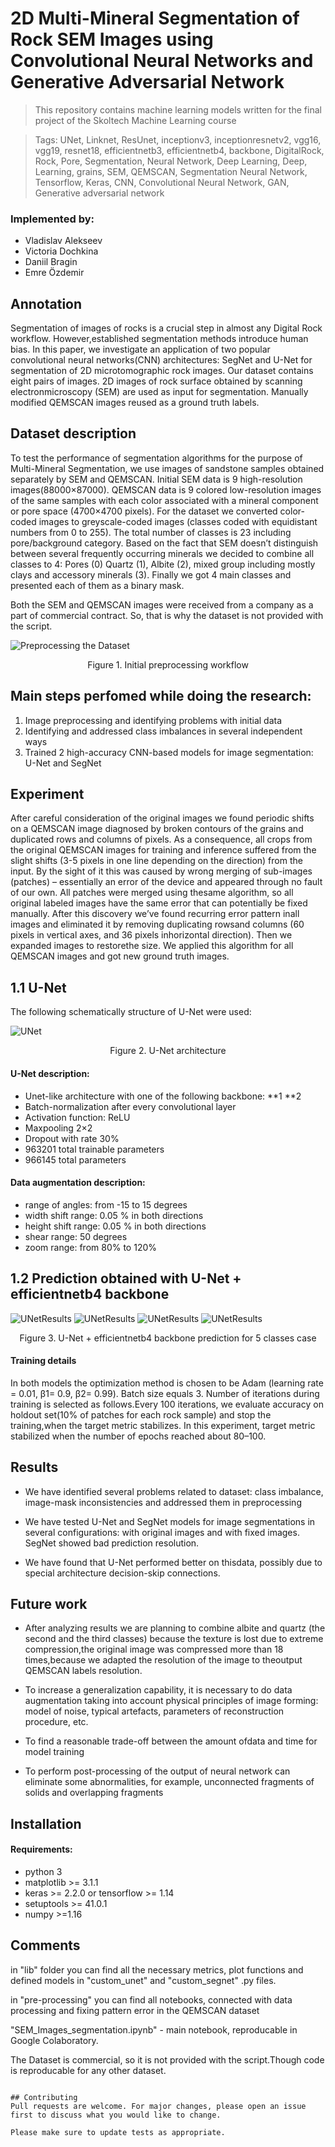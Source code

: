 
# 2D Multi-Mineral Segmentation of Rock SEM Images using Convolutional Neural Networks and Generative Adversarial Network

> This repository contains machine learning models written for the final project of the Skoltech Machine Learning course

>Tags: UNet, Linknet, ResUnet, inceptionv3, inceptionresnetv2, vgg16, vgg19, resnet18, efficientnetb3, efficientnetb4, backbone, DigitalRock, Rock, Pore, Segmentation, Neural Network, Deep Learning, Deep, Learning, grains, SEM, QEMSCAN, Segmentation Neural Network, Tensorflow, Keras, CNN, Convolutional Neural Network, GAN, Generative adversarial network
### Implemented by: 
* Vladislav Alekseev
* Victoria Dochkina
* Daniil Bragin
* Emre Özdemir

## Annotation
Segmentation of images of rocks is a crucial step in almost any Digital Rock workflow. However,established segmentation methods introduce human bias. In this paper, we investigate an application of two popular convolutional neural networks(CNN) architectures: SegNet and U-Net for segmentation of 2D microtomographic rock images. Our dataset contains eight pairs of images. 2D images of rock surface obtained by scanning electronmicroscopy (SEM) are used as input for segmentation. Manually modified QEMSCAN images reused as a ground truth labels.

## Dataset description
To test the performance of segmentation algorithms for the purpose of Multi-Mineral Segmentation, we use images of sandstone samples obtained separately by SEM and QEMSCAN. Initial SEM data is 9 high-resolution images(88000×87000). QEMSCAN data is 9 colored low-resolution images of the same samples with each color associated with a mineral component or pore space (4700×4700 pixels). For the dataset we converted color-coded images to greyscale-coded images (classes coded with equidistant numbers from 0 to 255).
The total number of classes is 23 including pore/background category. Based on the fact that SEM doesn’t distinguish between several frequently occurring minerals we decided to combine all classes to 4:  Pores (0) Quartz (1),  Albite (2),  mixed group including mostly clays and accessory minerals (3).
Finally we got 4 main classes and presented each of them as a binary mask.

Both the SEM and QEMSCAN images were received from a company as a part of commercial contract. So, that is why the dataset is not provided with the script.



![Preprocessing the Dataset](https://i.imgur.com/jAMoOTJ.png)

<center> Figure 1. Initial preprocessing workflow </center>

## Main steps perfomed while doing the research:

1) Image preprocessing and identifying problems with initial data
2) Identifying and addressed class imbalances in several independent ways
3) Trained 2 high-accuracy CNN-based models for image segmentation: U-Net and SegNet

## Experiment
After careful consideration of the original images we found periodic shifts on a QEMSCAN image diagnosed by broken contours of the grains and duplicated rows and columns of pixels.  As a consequence, all crops from the original QEMSCAN images for training and inference suffered from the slight shifts (3-5 pixels in one line depending on the direction) from the input.
By the sight of it this was caused by wrong merging of sub-images (patches) – essentially an error of the device and appeared through no fault of our own. All patches were merged using thesame algorithm, so all original labeled images have the same error that can potentially be fixed manually. After this discovery we’ve found recurring error pattern inall images and eliminated it by removing duplicating rowsand columns (60 pixels in vertical axes, and 36 pixels inhorizontal direction). Then we expanded images to restorethe  size.   We  applied  this  algorithm  for  all  QEMSCAN images and got new ground truth images.

## 1.1 U-Net
The following schematically structure of U-Net were used:

![UNet](https://i.imgur.com/VqMixFA.png)

<center> Figure 2. U-Net architecture </center>


#### U-Net description:
* Unet-like architecture with one of the following backbone:
**1
**2
* Batch-normalization after every convolutional layer
* Activation function: ReLU
* Maxpooling 2×2
* Dropout with rate 30%
* 963201 total trainable parameters
* 966145 total parameters


#### Data augmentation description:
* range of angles: from -15 to 15 degrees
* width shift range: 0.05 % in both directions
* height shift range: 0.05 % in both directions
* shear range: 50 degrees
* zoom range: from 80% to 120%


## 1.2 Prediction obtained with U-Net + efficientnetb4 backbone

![UNetResults](https://github.com/ddvika/SEM_segmentation/blob/master/imgs/ex1.jpg?raw=true)
![UNetResults](https://github.com/ddvika/SEM_segmentation/blob/master/imgs/ex2.jpg?raw=true)
![UNetResults](https://github.com/ddvika/SEM_segmentation/blob/master/imgs/ex3.jpg?raw=true)
![UNetResults](https://github.com/ddvika/SEM_segmentation/blob/master/imgs/ex4.jpg?raw=true)

<center> Figure 3. U-Net  + efficientnetb4 backbone prediction for 5 classes case </center>



#### Training details 
In both models the optimization method is chosen to be Adam (learning rate = 0.01, β1= 0.9, β2= 0.99). Batch size equals 3. Number of iterations during training is selected as follows.Every 100 iterations, we evaluate accuracy on holdout set(10% of patches for each rock sample) and stop the training,when the target metric stabilizes. In this experiment, target metric stabilized when the number of epochs reached about 80–100.

## Results

* We have identified several problems related to dataset: class imbalance, image-mask inconsistencies and addressed them in preprocessing

* We have tested U-Net and SegNet models for image segmentations in several configurations: with original images and with fixed images.  SegNet showed bad prediction resolution.

* We have found that U-Net performed better on thisdata,  possibly due to special architecture decision-skip connections.


## Future work

* After analyzing results we are planning to combine albite and quartz (the second and the third classes) because the texture is lost due to extreme compression,the original image was compressed more than 18 times,because we adapted the resolution of the image to theoutput QEMSCAN labels resolution.

* To increase a generalization capability, it is necessary to do data augmentation taking into account physical principles of image forming: model of noise, typical artefacts, parameters of reconstruction procedure, etc.

* To find a reasonable trade-off between the amount ofdata and time for model training

* To perform post-processing of the output of neural network can eliminate some abnormalities, for example, unconnected fragments of solids and overlapping fragments

## Installation

#### Requirements:

* python 3
* matplotlib >= 3.1.1
* keras >= 2.2.0 or tensorflow >= 1.14
* setuptools >= 41.0.1
* numpy >=1.16


## Comments


in "lib" folder you can find all the necessary metrics, plot functions and defined models in "custom_unet" and "custom_segnet" .py files.

in "pre-processing" you can find all notebooks, connected with data processing and fixing pattern error in the QEMSCAN dataset

"SEM_Images_segmentation.ipynb" - main notebook, reproducable in Google Colaboratory.


The Dataset is commercial, so it is not provided with the script.Though code is reproducable for any other dataset.


```

## Contributing
Pull requests are welcome. For major changes, please open an issue first to discuss what you would like to change.

Please make sure to update tests as appropriate.
